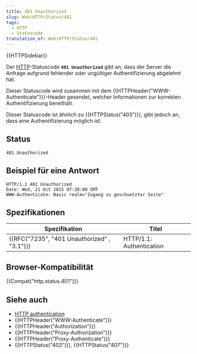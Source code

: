 ```yaml
---
title: 401 Unauthorized
slug: Web/HTTP/Status/401
tags:
  - HTTP
  - Statuscode
translation_of: Web/HTTP/Status/401
---
```

{{HTTPSidebar}}

Der [HTTP](/de/docs/Web/HTTP)-Statuscode **`401 Unauthorized`** gibt an, dass der Server die Anfrage aufgrund fehlender oder ungültiger Authentifizierung abgelehnt hat.

Dieser Statuscode wird zusammen mit dem {{HTTPHeader("WWW-Authenticate")}}-Header gesendet, welcher Informationen zur korrekten Authentifizierung bereithält.

Dieser Statuscode ist ähnlich zu {{HTTPStatus("403")}}, gibt jedoch an, dass eine Authentifizierung möglich ist.

## Status

    401 Unauthorized

## Beispiel für eine Antwort

    HTTP/1.1 401 Unauthorized
    Date: Wed, 21 Oct 2015 07:28:00 GMT
    WWW-Authenticate: Basic realm="Zugang zu geschuetzter Seite"

## Spezifikationen

| Spezifikation                                            | Titel                    |
| -------------------------------------------------------- | ------------------------ |
| {{RFC("7235", "401 Unauthorized" , "3.1")}} | HTTP/1.1: Authentication |

## Browser-Kompatibilität

{{Compat("http.status.401")}}

## Siehe auch

- [HTTP authentication](/de/docs/Web/HTTP/Authentication)
- {{HTTPHeader("WWW-Authenticate")}}
- {{HTTPHeader("Authorization")}}
- {{HTTPHeader("Proxy-Authorization")}}
- {{HTTPHeader("Proxy-Authenticate")}}
- {{HTTPStatus("403")}}, {{HTTPStatus("407")}}
